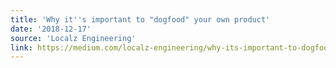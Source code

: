 ```yaml
---
title: 'Why it''s important to "dogfood" your own product'
date: '2018-12-17'
source: 'Localz Engineering'
link: https://medium.com/localz-engineering/why-its-important-to-dogfood-your-own-product-10b387223db7
---
```

